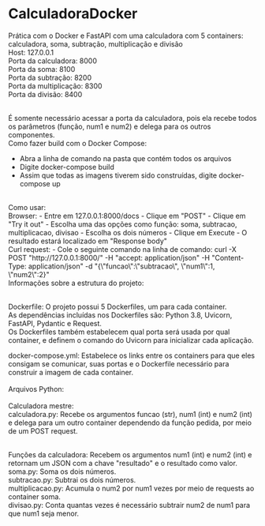 # CalculadoraDocker
Prática com o Docker e FastAPI com uma calculadora com 5 containers: calculadora, soma, subtração, multiplicação e divisão<br>
Host: 127.0.0.1<br>
Porta da calculadora: 8000<br>
Porta da soma: 8100<br>
Porta da subtração: 8200<br>
Porta da multiplicação: 8300<br>
Porta da divisão: 8400<br><br>

É somente necessário acessar a porta da calculadora, pois ela recebe todos os parâmetros (função, num1 e num2) e delega para os outros componentes.<br>
Como fazer build com o Docker Compose:
  - Abra a linha de comando na pasta que contém todos os arquivos
  - Digite docker-compose build
  - Assim que todas as imagens tiverem sido construídas, digite docker-compose up
<br>
Como usar:<br>
Browser:
  - Entre em 127.0.0.1:8000/docs
  - Clique em "POST"
  - Clique em "Try it out"
  - Escolha uma das opções como função: soma, subtracao, multiplicacao, divisao
  - Escolha os dois números
  - Clique em Execute
  - O resultado estará localizado em "Response body"
<br>
Curl request:
  - Cole o seguinte comando na linha de comando: curl -X POST "http://127.0.0.1:8000/" -H "accept: application/json" -H "Content-Type: application/json" -d "{\"funcao\":\"subtracao\", \"num1\":1, \"num2\":2}"
<br>
Informações sobre a estrutura do projeto:<br><br>

Dockerfile: O projeto possui 5 Dockerfiles, um para cada container.<br>
As dependências incluídas nos Dockerfiles são: Python 3.8, Uvicorn, FastAPI, Pydantic e Request.<br>
Os Dockerfiles também estabelecem qual porta será usada por qual container, e definem o comando do Uvicorn para inicializar cada aplicação.<br>

docker-compose.yml: Estabelece os links entre os containers para que eles consigam se comunicar, suas portas e o Dockerfile necessário para construir a imagem de cada container.
<br><br>
Arquivos Python:
<br><br>
Calculadora mestre:<br>
calculadora.py: Recebe os argumentos funcao (str), num1 (int) e num2 (int) e delega para um outro container dependendo da função pedida, por meio de um POST request.<br><br>

Funções da calculadora: Recebem os argumentos num1 (int) e num2 (int) e retornam um JSON com a chave "resultado" e o resultado como valor.<br>
soma.py: Soma os dois números.<br>
subtracao.py: Subtrai os dois números.<br>
multiplicacao.py: Acumula o num2 por num1 vezes por meio de requests ao container soma.<br>
divisao.py: Conta quantas vezes é necessário subtrair num2 de num1 para que num1 seja menor.
